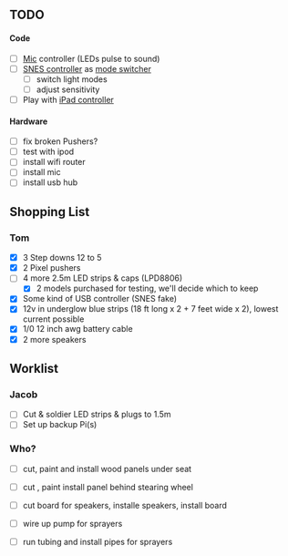 TODO
----
#### Code
- [ ] [Mic](https://tinkersphere.com/raspberry-pi-accessories/1731-usb-microphone-for-raspberry-pi.html) controller (LEDs pulse to sound)
- [ ] [SNES controller](https://www.amazon.com/Controller-Compatible-iNNEXT-Raspberry-Multi-Colored/dp/B07DHZNW52/ref=sr_1_2?ie=UTF8&qid=1532127859&sr=8-2&keywords=snes+wireless+pi) as [mode switcher](https://github.com/zeth/inputs)
  - [ ] switch light modes
  - [ ] adjust sensitivity
- [ ] Play with [iPad controller](https://itunes.apple.com/us/app/l.e.d.-lab/id832042156?mt=8)

#### Hardware
- [ ] fix broken Pushers?
- [ ] test with ipod
- [ ] install wifi router
- [ ] install mic
- [ ] install usb hub

Shopping List
-------------
### Tom
- [x] 3 Step downs 12 to 5
- [x] 2 Pixel pushers
- [ ] 4 more 2.5m LED strips & caps (LPD8806)
  - [x] 2 models purchased for testing, we'll decide which to keep
- [x] Some kind of USB controller (SNES fake)
- [x] 12v in underglow blue strips (18 ft long x 2 + 7 feet wide x 2), lowest current possible
- [x] 1/0 12 inch awg battery cable
- [x] 2 more speakers

Worklist
--------
### Jacob
- [ ] Cut & soldier LED strips & plugs to 1.5m
- [ ] Set up backup Pi(s)
### Who?
- [ ] cut, paint and install wood panels under seat
- [ ] cut , paint install panel behind stearing wheel
- [ ] cut board for speakers, installe speakers, install board
- [ ] wire up pump for sprayers
- [ ] run tubing and install pipes for sprayers


